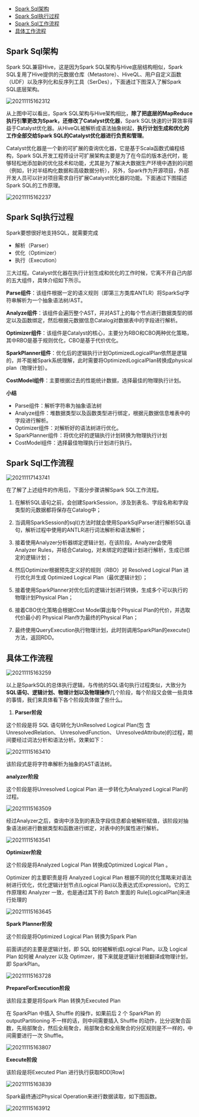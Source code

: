 
<!-- TOC -->

- [Spark Sql架构](#spark-sql架构)
- [Spark Sql执行过程](#spark-sql执行过程)
- [Spark Sql工作流程](#spark-sql工作流程)
- [具体工作流程](#具体工作流程)

<!-- /TOC -->

## Spark Sql架构

Spark SQL兼容Hive，这是因为Spark SQL架构与Hive底层结构相似，Spark SQL复用了Hive提供的元数据仓库（Metastore）、HiveQL、用户自定义函数（UDF）以及序列化和反序列工具（SerDes），下面通过下图深入了解Spark SQL底层架构。

![20211115162312](https://vscodepic.oss-cn-beijing.aliyuncs.com/pic/20211115162312.png)

从上图中可以看出，Spark SQL架构与Hive架构相比，**除了把底层的MapReduce执行引擎更改为Spark，还修改了Catalyst优化器**，Spark SQL快速的计算效率得益于Catalyst优化器。从HiveQL被解析成语法抽象树起，**执行计划生成和优化的工作全部交给Spark SQL的Catalyst优化器进行负责和管理**。

Catalyst优化器是一个新的可扩展的查询优化器，它是基于Scala函数式编程结构，Spark SQL开发工程师设计可扩展架构主要是为了在今后的版本迭代时，能够轻松地添加新的优化技术和功能，尤其是为了解决大数据生产环境中遇到的问题（例如，针对半结构化数据和高级数据分析），另外，Spark作为开源项目，外部开发人员可以针对项目需求自行扩展Catalyst优化器的功能。下面通过下图描述Spark SQL的工作原理。

![20211115162237](https://vscodepic.oss-cn-beijing.aliyuncs.com/pic/20211115162237.png)

## Spark Sql执行过程

Spark要想很好地支持SQL，就需要完成

- 解析（Parser）
- 优化（Optimizer）
- 执行（Execution）
  
三大过程。Catalyst优化器在执行计划生成和优化的工作时候，它离不开自己内部的五大组件，具体介绍如下所示。

**Parse组件**：该组件根据一定的语义规则（即第三方类库ANTLR）将SparkSql字符串解析为一个抽象语法树/AST。

**Analyze组件**：该组件会遍历整个AST，并对AST上的每个节点进行数据类型的绑定以及函数绑定，然后根据元数据信息Catalog对数据表中的字段进行解析。

**Optimizer组件**：该组件是Catalyst的核心，主要分为RBO和CBO两种优化策略，其中RBO是基于规则优化，CBO是基于代价优化。

**SparkPlanner组件**：优化后的逻辑执行计划OptimizedLogicalPlan依然是逻辑的，并不能被Spark系统理解，此时需要将OptimizedLogicalPlan转换成physical plan（物理计划）。

**CostModel组件**：主要根据过去的性能统计数据，选择最佳的物理执行计划。

**小结**

- Parse组件：解析字符串为抽象语法树
- Analyze组件：堆数据类型以及函数类型进行绑定，根据元数据信息堆表中的字段进行解析。
- Optimizer组件：对解析好的语法树进行优化。
- SparkPlanner组件：将优化好的逻辑执行计划转换为物理执行计划
- CostModel组件：选择最佳物理执行计划进行执行。


## Spark Sql工作流程

![20211117143741](https://vscodepic.oss-cn-beijing.aliyuncs.com/pic/20211117143741.png)

在了解了上述组件的作用后，下面分步骤讲解Spark SQL工作流程。

1. 在解析SQL语句之前，会创建SparkSession，涉及到表名、字段名称和字段类型的元数据都将保存在Catalog中；

2. 当调用SparkSession的sql()方法时就会使用SparkSqlParser进行解析SQL语句，解析过程中使用的ANTLR进行词法解析和语法解析；

3. 接着使用Analyzer分析器绑定逻辑计划，在该阶段，Analyzer会使用Analyzer Rules，并结合Catalog，对未绑定的逻辑计划进行解析，生成已绑定的逻辑计划；

4. 然后Optimizer根据预先定义好的规则（RBO）对 Resolved Logical Plan 进行优化并生成 Optimized Logical Plan（最优逻辑计划）；

5. 接着使用SparkPlanner对优化后的逻辑计划进行转换，生成多个可以执行的物理计划Physical Plan；

6. 接着CBO优化策略会根据Cost Model算出每个Physical Plan的代价，并选取代价最小的 Physical Plan作为最终的Physical Plan；

7. 最终使用QueryExecution执行物理计划，此时则调用SparkPlan的execute()方法，返回RDD。

## 具体工作流程

![20211115163259](https://vscodepic.oss-cn-beijing.aliyuncs.com/pic/20211115163259.png)

以上是SparkSQL的总体执行逻辑，与传统的SQL语句执行过程类似，大致分为**SQL语句、逻辑计划、物理计划以及物理操作**几个阶段，每个阶段又会做一些具体的事情，我们来具体看下各个阶段具体做了些什么。

1. **Parser阶段**

这个阶段是将 SQL 语句转化为UnResolved Logical Plan(包 含 UnresolvedRelation、 UnresolvedFunction、 UnresolvedAttribute)的过程，期间要经过词法分析和语法分析。效果如下：

![20211115163410](https://vscodepic.oss-cn-beijing.aliyuncs.com/pic/20211115163410.png)

该阶段式是将字符串解析为抽象的AST语法树。

**analyzer阶段**

这个阶段是将Unresolved Logical Plan 进一步转化为Analyzed Logical Plan的过程。

![20211115163509](https://vscodepic.oss-cn-beijing.aliyuncs.com/pic/20211115163509.png)

经过Analyzer之后，查询中涉及到的表及字段信息都会被解析赋值，该阶段对抽象语法树进行数据类型和函数进行绑定，对表中的列属性进行解析。

![20211115163541](https://vscodepic.oss-cn-beijing.aliyuncs.com/pic/20211115163541.png)

**Optimizer阶段**

这个阶段是将Analyzed Logical Plan 转换成Optimized Logical  Plan 。

Optimizer 的主要职责是将 Analyzed Logical Plan 根据不同的优化策略来对语法树进行优化，优化逻辑计划节点(Logical Plan)以及表达式(Expression)。它的工作原理和 Analyzer 一致，也是通过其下的 Batch 里面的 Rule[LogicalPlan]来进行处理的

![20211115163645](https://vscodepic.oss-cn-beijing.aliyuncs.com/pic/20211115163645.png)

**Spark Planner阶段**

这个阶段是将Optimized Logical Plan 转换为Spark  Plan

前面讲述的主要是逻辑计划，即 SQL 如何被解析成Logical Plan，以及 Logical Plan 如何被 Analyzer 以及 Optimzer，接下来就是逻辑计划被翻译成物理计划，即 SparkPlan。

![20211115163728](https://vscodepic.oss-cn-beijing.aliyuncs.com/pic/20211115163728.png)

**PrepareForExecution阶段**

该阶段主要是将Spark Plan 转换为Executed Plan

在 SparkPlan 中插入 Shuffle 的操作，如果前后 2 个 SparkPlan 的 outputPartitioning 不一样的话，则中间需要插入 Shuffle 的动作，比分说聚合函数，先局部聚合，然后全局聚合，局部聚合和全局聚合的分区规则是不一样的，中间需要进行一次 Shuffle。

![20211115163807](https://vscodepic.oss-cn-beijing.aliyuncs.com/pic/20211115163807.png)

**Execute阶段**

该阶段是将Executed Plan 进行执行获取RDD[Row]

![20211115163839](https://vscodepic.oss-cn-beijing.aliyuncs.com/pic/20211115163839.png)

Spark最终通过Physical Operation来进行数据读取，如下图函数。

![20211115163912](https://vscodepic.oss-cn-beijing.aliyuncs.com/pic/20211115163912.png)